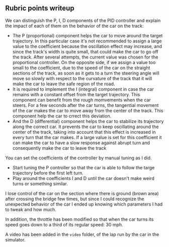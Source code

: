 ## Rubric points writeup

We can distinguish the P, I, D components of the PID controller and explain the impact of each of them on the behavior of the car on the track:
* The P (proportional) component helps the car to move around the target trajectory. In this particular case it's not recommended to assign a large value to the coefficient because the oscillation effect may increase, and since the track's width is quite small, that could make the car to go off the track. After several attempts, the current value was chosen for the proportional controller. On the opposite side, if we assign a value too small to the coefficient, due to the speed of the car on the straight sections of the track, as soon as it gets to a turn the steering angle will move so slowly with respect to the curvature of the track that it will make the car to leave the safe region of the road.
* It is required to implement the I (integral) component in case the car remains with a constant offset from the target trajectory. This component can benefit from the rough momvements when the car steers. For a few seconds after the car turns, the tangential movement of the car makes the car to move away from the center of the track. This component help the car to crrect this deviation.
* And the D (differential) component helps the car to stabilize its trajectory along the correct car. It prevents the car to keep oscillating around the center of the track, taking into account that this effect is increased in every turn that the car makes. If a large value is set for this coefficient it can make the car to have a slow response against abrupt turn and consequently make the car to leave the track

You can set the coefficients of the controller by manual tuning as I did.
* Start tuning the P controller so that the car is able to follow the targe trajectory before the first left turn.
* Play around the coefficients I and D until the car doesn't make weird turns or something similar.

I lose control of the car on the section where there is ground (brown area) after crossing the bridge few times, but since I could recognize the unexpected behavior of the car I ended up knowing which parameters I had to tweak and how much.

In addition, the throttle has been modified so that when the car turns its speed goes down to a third of its regular speed: 30 mph.

A video has been added in the `video` folder, of the lap run by the car in the simulator.
